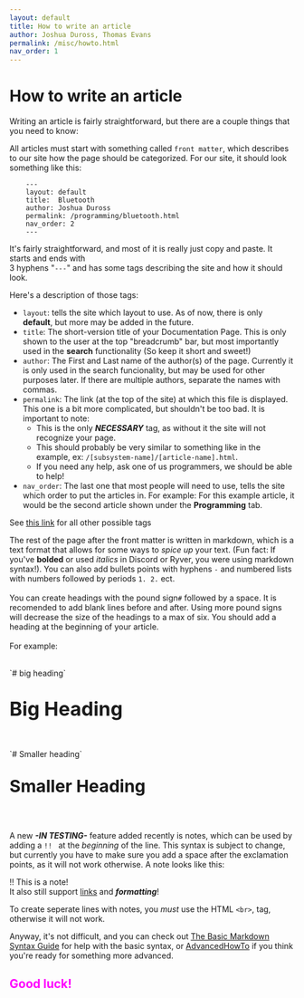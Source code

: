 ```yaml
---
layout: default
title: How to write an article
author: Joshua Duross, Thomas Evans
permalink: /misc/howto.html
nav_order: 1
---
```


# How to write an article

Writing an article is fairly straightforward, but there are a couple things that you need to know:

All articles must start with something called `front matter`, which describes to our site how the page should be categorized. For our site, it should look something like this:
```
    ---
    layout: default
    title:  Bluetooth
    author: Joshua Duross
    permalink: /programming/bluetooth.html
    nav_order: 2
    ---
```
It's fairly straightforward, and most of it is really just copy and paste. It starts and ends with 
<br>
3 hyphens "`---`" and has some tags describing the site and how it should look.

Here's a description of those tags:
- `layout`: tells the site which layout to use. As of now, there is only **default**, but more may be added in the future.
- `title`: The short-version title of your Documentation Page. This is only shown to the user at the top "breadcrumb" bar, but most importantly used in the **search** functionality (So keep it short and sweet!)
- `author`: The First and Last name of the author(s) of the page. Currently it is only used in the search funcionality, but may be used for other purposes later. If there are multiple authors, separate the names with commas.
- `permalink`: The link (at the top of the site) at which this file is displayed. This one is a bit more complicated, but shouldn't be too bad. It is important to note:
    - This is the only ***NECESSARY*** tag, as without it the site will not recognize your page.
    - This should probably be very similar to something like in the example, ex: `/[subsystem-name]/[article-name].html`.
    - If you need any help, ask one of us programmers, we should be able to help!
- `nav_order`: The last one that most people will need to use, tells the site which order to put the articles in. For example: For this example article, it would be the second article shown under the **Programming** tab.

See [this link](/misc/allTags.html) for all other possible tags

The rest of the page after the front matter is written in markdown, which is a text format that allows for some ways to *spice up* your text. (Fun fact: If you've **bolded** or used *italics* in Discord or Ryver, you were using markdown syntax!). You can also add bullets points with hyphens `-` and numbered lists with numbers followed by periods `1. 2.` ect.
<br> 
<br>
You can create headings with the pound sign`#` followed by a space. It is recomended to add blank lines before and after. Using more pound signs will decrease the size of the headings to a max of six. You should add a heading at the beginning of your article.
<br>
<br>
For example:
<br>

<br>
`# big heading`
<br>

<p style="font-size:34px;"><b> Big Heading </b></p> 

<br>
`# Smaller heading`
<br>

<p style="font-size:30px;"><b> Smaller Heading </b></p> 

<br>

A new ___-IN TESTING-___ feature added recently is notes, which can be used by adding a `!! ` at the _beginning_ of the line. This syntax is subject to change, but currently you have to make sure you add a space after the exclamation points, as it will not work otherwise. A note looks like this:

!! This is a note!<br>It also still support [links](https://youtu.be/dQw4w9WgXcQ) and ___formatting___!

To create seperate lines with notes, you _must_ use the HTML `<br>`, tag, otherwise it will not work.

Anyway, it's not difficult, and you can check out [The Basic Markdown Syntax Guide](https://markdownguide.offshoot.io/basic-syntax/) for help with the basic syntax, or [AdvancedHowTo](/misc/advancedHowto.html) if you think you're ready for something more advanced.





<h2 style="color:magenta"> Good luck! </h2>